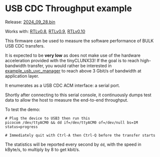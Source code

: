 # USB CDC Throughput example

Release:
[2024_09_28.bin](https://github.com/tinyvision-ai-inc/tinyclunx33_zephyr_example/releases/download/2024_09_28/tinyclunx33_zephyr_example_usb_cdc_throughput_2024_09_28.bin)

Works with:
[RTLv0.8](https://github.com/tinyvision-ai-inc/tinyclunx33_public/releases/tag/v0.8),
[RTLv0.9](https://github.com/tinyvision-ai-inc/tinyclunx33_public/releases/tag/v0.9),
[RTLv0.10](https://github.com/tinyvision-ai-inc/tinyclunx33_public/releases/tag/v0.10)

This firmware can be used to measure the software performance of BULK USB CDC transfers.

It is expected to be **very low** as does not make use of the hardware acceleration provided with the tinyCLUNX33!
If the goal is to reach high-bandwidth transfer, you would rather be interested in
[example_usb_uvc_manager](../example_usb_uvc_manager/)
to reach above 3 Gbit/s of bandwidth at application layer.

It enumerates as a USB CDC ACM interface: a serial port.

Shortly after connecting to this serial console, it continuously dumps test data to allow the host to measure the end-to-end throughput.

To test the demo:

```
# Plug the device to USB3 then run this
picocom /dev/ttyACM0 && dd if=/dev/ttyACM0 of=/dev/null bs=1M status=progress

# Immediately quit with Ctrl-A then Ctrl-Q before the transfer starts
```

The statistics will be reported every second by `dd`, with the speed in kByte/s, to multiply by 8 to get kbit/s.
